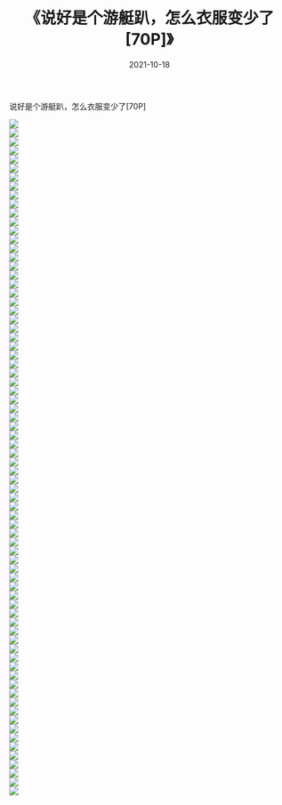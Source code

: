 ﻿---
layout: post
title:  《说好是个游艇趴，怎么衣服变少了[70P]》
date:   2021-10-18
img: http://pic.660000.xyz/1:/性感/2021/说好是个游艇趴，怎么衣服变少了[70P]/000.jpg
categories: [美女, 清纯, 唯美]
---

说好是个游艇趴，怎么衣服变少了[70P]

  ![](http://pic.660000.xyz/1:/性感/2021/说好是个游艇趴，怎么衣服变少了[70P]/001.jpg) <br> ![](http://pic.660000.xyz/1:/性感/2021/说好是个游艇趴，怎么衣服变少了[70P]/002.jpg) <br> ![](http://pic.660000.xyz/1:/性感/2021/说好是个游艇趴，怎么衣服变少了[70P]/003.jpg) <br> ![](http://pic.660000.xyz/1:/性感/2021/说好是个游艇趴，怎么衣服变少了[70P]/004.jpg) <br> ![](http://pic.660000.xyz/1:/性感/2021/说好是个游艇趴，怎么衣服变少了[70P]/005.jpg) <br> ![](http://pic.660000.xyz/1:/性感/2021/说好是个游艇趴，怎么衣服变少了[70P]/006.jpg) <br> ![](http://pic.660000.xyz/1:/性感/2021/说好是个游艇趴，怎么衣服变少了[70P]/007.jpg) <br> ![](http://pic.660000.xyz/1:/性感/2021/说好是个游艇趴，怎么衣服变少了[70P]/008.jpg) <br> ![](http://pic.660000.xyz/1:/性感/2021/说好是个游艇趴，怎么衣服变少了[70P]/009.jpg) <br> ![](http://pic.660000.xyz/1:/性感/2021/说好是个游艇趴，怎么衣服变少了[70P]/010.jpg) <br> ![](http://pic.660000.xyz/1:/性感/2021/说好是个游艇趴，怎么衣服变少了[70P]/011.jpg) <br> ![](http://pic.660000.xyz/1:/性感/2021/说好是个游艇趴，怎么衣服变少了[70P]/012.jpg) <br> ![](http://pic.660000.xyz/1:/性感/2021/说好是个游艇趴，怎么衣服变少了[70P]/013.jpg) <br> ![](http://pic.660000.xyz/1:/性感/2021/说好是个游艇趴，怎么衣服变少了[70P]/014.jpg) <br> ![](http://pic.660000.xyz/1:/性感/2021/说好是个游艇趴，怎么衣服变少了[70P]/015.jpg) <br> ![](http://pic.660000.xyz/1:/性感/2021/说好是个游艇趴，怎么衣服变少了[70P]/016.jpg) <br> ![](http://pic.660000.xyz/1:/性感/2021/说好是个游艇趴，怎么衣服变少了[70P]/017.jpg) <br> ![](http://pic.660000.xyz/1:/性感/2021/说好是个游艇趴，怎么衣服变少了[70P]/018.jpg) <br> ![](http://pic.660000.xyz/1:/性感/2021/说好是个游艇趴，怎么衣服变少了[70P]/019.jpg) <br> ![](http://pic.660000.xyz/1:/性感/2021/说好是个游艇趴，怎么衣服变少了[70P]/020.jpg) <br> ![](http://pic.660000.xyz/1:/性感/2021/说好是个游艇趴，怎么衣服变少了[70P]/021.jpg) <br> ![](http://pic.660000.xyz/1:/性感/2021/说好是个游艇趴，怎么衣服变少了[70P]/022.jpg) <br> ![](http://pic.660000.xyz/1:/性感/2021/说好是个游艇趴，怎么衣服变少了[70P]/023.jpg) <br> ![](http://pic.660000.xyz/1:/性感/2021/说好是个游艇趴，怎么衣服变少了[70P]/024.jpg) <br> ![](http://pic.660000.xyz/1:/性感/2021/说好是个游艇趴，怎么衣服变少了[70P]/025.jpg) <br> ![](http://pic.660000.xyz/1:/性感/2021/说好是个游艇趴，怎么衣服变少了[70P]/026.jpg) <br> ![](http://pic.660000.xyz/1:/性感/2021/说好是个游艇趴，怎么衣服变少了[70P]/027.jpg) <br> ![](http://pic.660000.xyz/1:/性感/2021/说好是个游艇趴，怎么衣服变少了[70P]/028.jpg) <br> ![](http://pic.660000.xyz/1:/性感/2021/说好是个游艇趴，怎么衣服变少了[70P]/029.jpg) <br> ![](http://pic.660000.xyz/1:/性感/2021/说好是个游艇趴，怎么衣服变少了[70P]/030.jpg) <br> ![](http://pic.660000.xyz/1:/性感/2021/说好是个游艇趴，怎么衣服变少了[70P]/031.jpg) <br> ![](http://pic.660000.xyz/1:/性感/2021/说好是个游艇趴，怎么衣服变少了[70P]/032.jpg) <br> ![](http://pic.660000.xyz/1:/性感/2021/说好是个游艇趴，怎么衣服变少了[70P]/033.jpg) <br> ![](http://pic.660000.xyz/1:/性感/2021/说好是个游艇趴，怎么衣服变少了[70P]/034.jpg) <br> ![](http://pic.660000.xyz/1:/性感/2021/说好是个游艇趴，怎么衣服变少了[70P]/035.jpg) <br> ![](http://pic.660000.xyz/1:/性感/2021/说好是个游艇趴，怎么衣服变少了[70P]/036.jpg) <br> ![](http://pic.660000.xyz/1:/性感/2021/说好是个游艇趴，怎么衣服变少了[70P]/037.jpg) <br> ![](http://pic.660000.xyz/1:/性感/2021/说好是个游艇趴，怎么衣服变少了[70P]/038.jpg) <br> ![](http://pic.660000.xyz/1:/性感/2021/说好是个游艇趴，怎么衣服变少了[70P]/039.jpg) <br> ![](http://pic.660000.xyz/1:/性感/2021/说好是个游艇趴，怎么衣服变少了[70P]/040.jpg) <br> ![](http://pic.660000.xyz/1:/性感/2021/说好是个游艇趴，怎么衣服变少了[70P]/041.jpg) <br> ![](http://pic.660000.xyz/1:/性感/2021/说好是个游艇趴，怎么衣服变少了[70P]/042.jpg) <br> ![](http://pic.660000.xyz/1:/性感/2021/说好是个游艇趴，怎么衣服变少了[70P]/043.jpg) <br> ![](http://pic.660000.xyz/1:/性感/2021/说好是个游艇趴，怎么衣服变少了[70P]/044.jpg) <br> ![](http://pic.660000.xyz/1:/性感/2021/说好是个游艇趴，怎么衣服变少了[70P]/045.jpg) <br> ![](http://pic.660000.xyz/1:/性感/2021/说好是个游艇趴，怎么衣服变少了[70P]/046.jpg) <br> ![](http://pic.660000.xyz/1:/性感/2021/说好是个游艇趴，怎么衣服变少了[70P]/047.jpg) <br> ![](http://pic.660000.xyz/1:/性感/2021/说好是个游艇趴，怎么衣服变少了[70P]/048.jpg) <br> ![](http://pic.660000.xyz/1:/性感/2021/说好是个游艇趴，怎么衣服变少了[70P]/049.jpg) <br> ![](http://pic.660000.xyz/1:/性感/2021/说好是个游艇趴，怎么衣服变少了[70P]/050.jpg) <br> ![](http://pic.660000.xyz/1:/性感/2021/说好是个游艇趴，怎么衣服变少了[70P]/051.jpg) <br> ![](http://pic.660000.xyz/1:/性感/2021/说好是个游艇趴，怎么衣服变少了[70P]/052.jpg) <br> ![](http://pic.660000.xyz/1:/性感/2021/说好是个游艇趴，怎么衣服变少了[70P]/053.jpg) <br> ![](http://pic.660000.xyz/1:/性感/2021/说好是个游艇趴，怎么衣服变少了[70P]/054.jpg) <br> ![](http://pic.660000.xyz/1:/性感/2021/说好是个游艇趴，怎么衣服变少了[70P]/055.jpg) <br> ![](http://pic.660000.xyz/1:/性感/2021/说好是个游艇趴，怎么衣服变少了[70P]/056.jpg) <br> ![](http://pic.660000.xyz/1:/性感/2021/说好是个游艇趴，怎么衣服变少了[70P]/057.jpg) <br> ![](http://pic.660000.xyz/1:/性感/2021/说好是个游艇趴，怎么衣服变少了[70P]/058.jpg) <br> ![](http://pic.660000.xyz/1:/性感/2021/说好是个游艇趴，怎么衣服变少了[70P]/059.jpg) <br> ![](http://pic.660000.xyz/1:/性感/2021/说好是个游艇趴，怎么衣服变少了[70P]/060.jpg) <br> ![](http://pic.660000.xyz/1:/性感/2021/说好是个游艇趴，怎么衣服变少了[70P]/061.jpg) <br> ![](http://pic.660000.xyz/1:/性感/2021/说好是个游艇趴，怎么衣服变少了[70P]/062.jpg) <br> ![](http://pic.660000.xyz/1:/性感/2021/说好是个游艇趴，怎么衣服变少了[70P]/063.jpg) <br> ![](http://pic.660000.xyz/1:/性感/2021/说好是个游艇趴，怎么衣服变少了[70P]/064.jpg) <br> ![](http://pic.660000.xyz/1:/性感/2021/说好是个游艇趴，怎么衣服变少了[70P]/065.jpg) <br> ![](http://pic.660000.xyz/1:/性感/2021/说好是个游艇趴，怎么衣服变少了[70P]/066.jpg) <br> ![](http://pic.660000.xyz/1:/性感/2021/说好是个游艇趴，怎么衣服变少了[70P]/067.jpg) <br> ![](http://pic.660000.xyz/1:/性感/2021/说好是个游艇趴，怎么衣服变少了[70P]/068.jpg) <br> ![](http://pic.660000.xyz/1:/性感/2021/说好是个游艇趴，怎么衣服变少了[70P]/069.jpg) <br> ![](http://pic.660000.xyz/1:/性感/2021/说好是个游艇趴，怎么衣服变少了[70P]/070.jpg) <br> ![](http://pic.660000.xyz/1:/性感/2021/说好是个游艇趴，怎么衣服变少了[70P]/071.jpg) <br> ![](http://pic.660000.xyz/1:/性感/2021/说好是个游艇趴，怎么衣服变少了[70P]/072.jpg) <br> ![](http://pic.660000.xyz/1:/性感/2021/说好是个游艇趴，怎么衣服变少了[70P]/073.jpg) <br> ![](http://pic.660000.xyz/1:/性感/2021/说好是个游艇趴，怎么衣服变少了[70P]/074.jpg) <br> ![](http://pic.660000.xyz/1:/性感/2021/说好是个游艇趴，怎么衣服变少了[70P]/075.jpg) <br> ![](http://pic.660000.xyz/1:/性感/2021/说好是个游艇趴，怎么衣服变少了[70P]/076.jpg) <br>